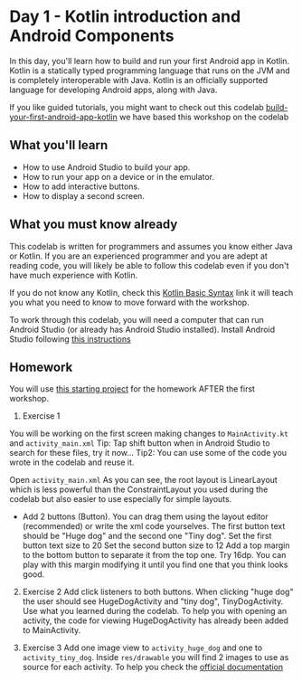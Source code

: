 # Day 1 - Kotlin introduction and Android Components

In this day, you'll learn how to build and run your first Android app in Kotlin. Kotlin is a statically typed programming language that runs on the JVM and is completely interoperable with Java. Kotlin is an officially supported language for developing Android apps, along with Java.

If you like guided tutorials, you might want to check out this codelab [build-your-first-android-app-kotlin](https://codelabs.developers.google.com/codelabs/build-your-first-android-app-kotlin/index.html?index=..%2F..index#0) we have based this workshop on the codelab 

## What you'll learn

- How to use Android Studio to build your app.
- How to run your app on a device or in the emulator.
- How to add interactive buttons.
- How to display a second screen.

## What you must know already

This codelab is written for programmers and assumes you know either Java or Kotlin. If you are an experienced programmer and you are adept at reading code, you will likely be able to follow this codelab even if you don't have much experience with Kotlin.

If you do not know any Kotlin, check this [Kotlin Basic Syntax](https://kotlinlang.org/docs/reference/basic-syntax.html) link it will teach you what you need to know to move forward with the workshop. 

To work through this codelab, you will need a computer that can run Android Studio (or already has Android Studio installed). Install Android Studio following [this instructions](https://github.com/WomenWhoCode/AndroidWorkshops_BCN/blob/master/Installation.md)


## Homework
You will use [this starting project](/DoggoApp)  for the homework AFTER the first workshop. 

1) Exercise 1

You will be working on the first screen making changes to `MainActivity.kt` and `activity_main.xml`
Tip: Tap shift button when in Android Studio to search for these files, try it now...
Tip2: You can use some of the code you wrote in the codelab and reuse it.

Open `activity_main.xml`
As you can see, the root layout is LinearLayout which is less powerful than the ConstraintLayout you used during the codelab but also easier to use especially for simple layouts.
* Add 2 buttons (Button). You can drag them using the layout editor (recommended) or write the xml code yourselves.
The first button text should be "Huge dog" and the second one "Tiny dog".
Set the first button text size to 20
Set the second button size to 12
Add a top margin to the bottom button to separate it from the top one. Try 16dp. You can play with this margin modifying it until you find one that you think looks good.

2) Exercise 2
Add click listeners to both buttons. When clicking "huge dog" the user should see HugeDogActivity and "tiny dog", TinyDogActivity. Use what you learned during the codelab.
To help you with opening an activity, the code for viewing HugeDogActivity has already been added to MainActivity.

3) Exercise 3
Add one image view to `activity_huge_dog` and one to `activity_tiny_dog`. Inside `res/drawable` you will find 2 images to use as source for each activity. To help you check the [official documentation](https://developer.android.com/reference/kotlin/android/widget/ImageView)
